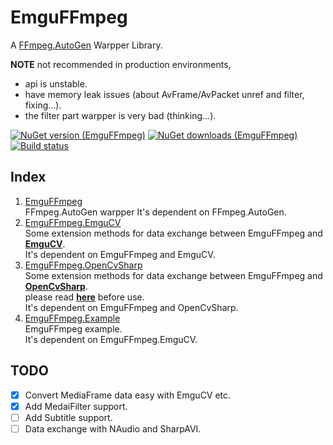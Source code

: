 EmguFFmpeg
=====================
A [FFmpeg.AutoGen](https://github.com/Ruslan-B/FFmpeg.AutoGen) Warpper Library.    
    
**NOTE** not recommended in production environments,
- api is unstable.
- have memory leak issues (about AvFrame/AvPacket unref and filter, fixing...).
- the filter part warpper is very bad (thinking...).
    
[![NuGet version (EmguFFmpeg)](https://img.shields.io/nuget/v/EmguFFmpeg.svg)](https://www.nuget.org/packages/EmguFFmpeg/)
[![NuGet downloads (EmguFFmpeg)](https://img.shields.io/nuget/dt/EmguFFmpeg.svg)](https://www.nuget.org/packages/EmguFFmpeg/)    
[![Build status](https://img.shields.io/appveyor/ci/IOL0ol1/emguffmpeg)](https://ci.appveyor.com/project/IOL0ol1/emguffmpeg)

## Index


1. [EmguFFmpeg](/EmguFFmpeg)    
	FFmpeg.AutoGen warpper
	It's dependent on FFmpeg.AutoGen.    
2. [EmguFFmpeg.EmguCV](/EmguFFmpeg.EmguCV)    
	Some extension methods for data exchange between EmguFFmpeg and [**EmguCV**](https://github.com/emgucv/emgucv).     
	It's dependent on EmguFFmpeg and EmguCV.    
3. [EmguFFmpeg.OpenCvSharp](/EmguFFmpeg.OpenCvSharp)    
	Some extension methods for data exchange between EmguFFmpeg and [**OpenCvSharp**](https://github.com/shimat/opencvsharp).     
	please read [**here**](https://github.com/shimat/opencvsharp) before use.    
	It's dependent on EmguFFmpeg and OpenCvSharp.    
4. [EmguFFmpeg.Example](/EmguFFmpeg.Example)    
	EmguFFmpeg example.    
	It's dependent on EmguFFmpeg.EmguCV.    

## TODO
   
- [x] Convert MediaFrame data easy with EmguCV etc.
- [x] Add MedaiFilter support.
- [ ] Add Subtitle support.
- [ ] Data exchange with NAudio and SharpAVI.
